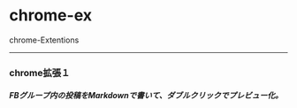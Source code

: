 chrome-ex
=========

chrome-Extentions

***

### chrome拡張１
##### FBグループ内の投稿をMarkdownで書いて、ダブルクリックでプレビュー化。
